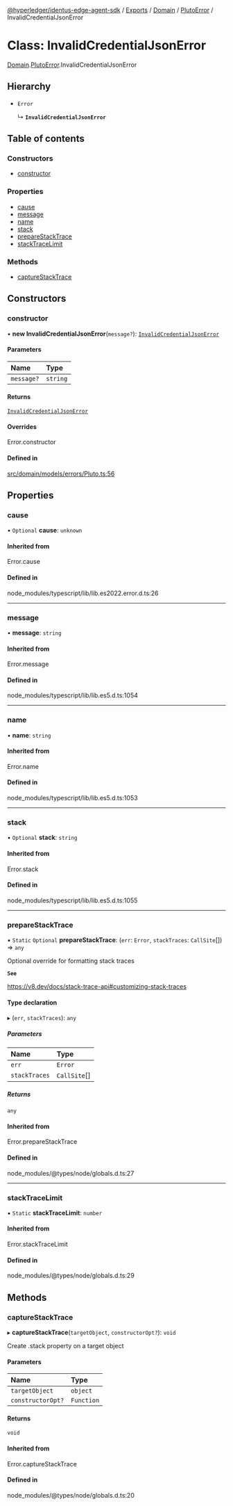 [@hyperledger/identus-edge-agent-sdk](../README.md) / [Exports](../modules.md) / [Domain](../modules/Domain.md) / [PlutoError](../modules/Domain.PlutoError.md) / InvalidCredentialJsonError

# Class: InvalidCredentialJsonError

[Domain](../modules/Domain.md).[PlutoError](../modules/Domain.PlutoError.md).InvalidCredentialJsonError

## Hierarchy

- `Error`

  ↳ **`InvalidCredentialJsonError`**

## Table of contents

### Constructors

- [constructor](Domain.PlutoError.InvalidCredentialJsonError.md#constructor)

### Properties

- [cause](Domain.PlutoError.InvalidCredentialJsonError.md#cause)
- [message](Domain.PlutoError.InvalidCredentialJsonError.md#message)
- [name](Domain.PlutoError.InvalidCredentialJsonError.md#name)
- [stack](Domain.PlutoError.InvalidCredentialJsonError.md#stack)
- [prepareStackTrace](Domain.PlutoError.InvalidCredentialJsonError.md#preparestacktrace)
- [stackTraceLimit](Domain.PlutoError.InvalidCredentialJsonError.md#stacktracelimit)

### Methods

- [captureStackTrace](Domain.PlutoError.InvalidCredentialJsonError.md#capturestacktrace)

## Constructors

### constructor

• **new InvalidCredentialJsonError**(`message?`): [`InvalidCredentialJsonError`](Domain.PlutoError.InvalidCredentialJsonError.md)

#### Parameters

| Name | Type |
| :------ | :------ |
| `message?` | `string` |

#### Returns

[`InvalidCredentialJsonError`](Domain.PlutoError.InvalidCredentialJsonError.md)

#### Overrides

Error.constructor

#### Defined in

[src/domain/models/errors/Pluto.ts:56](https://github.com/hyperledger/identus-edge-agent-sdk-ts/blob/8455e548651bea11f474591a89d22007cfe2962c/src/domain/models/errors/Pluto.ts#L56)

## Properties

### cause

• `Optional` **cause**: `unknown`

#### Inherited from

Error.cause

#### Defined in

node_modules/typescript/lib/lib.es2022.error.d.ts:26

___

### message

• **message**: `string`

#### Inherited from

Error.message

#### Defined in

node_modules/typescript/lib/lib.es5.d.ts:1054

___

### name

• **name**: `string`

#### Inherited from

Error.name

#### Defined in

node_modules/typescript/lib/lib.es5.d.ts:1053

___

### stack

• `Optional` **stack**: `string`

#### Inherited from

Error.stack

#### Defined in

node_modules/typescript/lib/lib.es5.d.ts:1055

___

### prepareStackTrace

▪ `Static` `Optional` **prepareStackTrace**: (`err`: `Error`, `stackTraces`: `CallSite`[]) => `any`

Optional override for formatting stack traces

**`See`**

https://v8.dev/docs/stack-trace-api#customizing-stack-traces

#### Type declaration

▸ (`err`, `stackTraces`): `any`

##### Parameters

| Name | Type |
| :------ | :------ |
| `err` | `Error` |
| `stackTraces` | `CallSite`[] |

##### Returns

`any`

#### Inherited from

Error.prepareStackTrace

#### Defined in

node_modules/@types/node/globals.d.ts:27

___

### stackTraceLimit

▪ `Static` **stackTraceLimit**: `number`

#### Inherited from

Error.stackTraceLimit

#### Defined in

node_modules/@types/node/globals.d.ts:29

## Methods

### captureStackTrace

▸ **captureStackTrace**(`targetObject`, `constructorOpt?`): `void`

Create .stack property on a target object

#### Parameters

| Name | Type |
| :------ | :------ |
| `targetObject` | `object` |
| `constructorOpt?` | `Function` |

#### Returns

`void`

#### Inherited from

Error.captureStackTrace

#### Defined in

node_modules/@types/node/globals.d.ts:20
